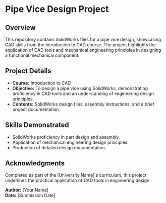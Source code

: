 # Pipe Vice Design Project

## Overview

This repository contains SolidWorks files for a pipe vice design, showcasing CAD skills from the Introduction to CAD course. The project highlights the application of CAD tools and mechanical engineering principles in designing a functional mechanical component.

## Project Details

- **Course:** Introduction to CAD
- **Objective:** To design a pipe vice using SolidWorks, demonstrating proficiency in CAD tools and an understanding of engineering design principles.
- **Contents:** SolidWorks design files, assembly instructions, and a brief project documentation.

## Skills Demonstrated

- SolidWorks proficiency in part design and assembly.
- Application of mechanical engineering design principles.
- Production of detailed design documentation.

## Acknowledgments

Completed as part of the [University Name]'s curriculum, this project underlines the practical application of CAD tools in engineering design.

**Author:** [Your Name]  
**Date:** [Submission Date]
